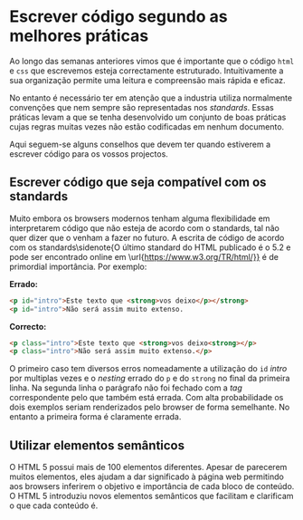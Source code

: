 # Escrever código segundo as melhores práticas

Ao longo das semanas anteriores vimos que é importante que o código `html` e `css` que escrevemos esteja correctamente estruturado. Intuitivamente a sua organização permite uma leitura e compreensão mais rápida e eficaz.

No entanto é necessário ter em atenção que a industria utiliza normalmente convenções que nem sempre são representadas nos _standards_. Essas práticas levam a que se tenha desenvolvido um conjunto de boas práticas cujas regras muitas vezes não estão codificadas em nenhum documento. 

Aqui seguem-se alguns conselhos que devem ter quando estiverem a escrever código para os vossos projectos.

## Escrever código que seja compatível com os standards

Muito embora os browsers modernos tenham alguma flexibilidade em interpretarem código que não esteja de acordo com o standards, tal não quer dizer que o venham a fazer no futuro. A escrita de código de acordo com os standards\sidenote{O último standard do HTML publicado é o 5.2 e pode ser encontrado online em \url{https://www.w3.org/TR/html/}} é de primordial importância. Por exemplo:

**Errado:**

```html
<p id="intro">Este texto que <strong>vos deixo</p></strong>
<p id="intro">Não será assim muito extenso.
```

**Correcto:**

```html
<p class="intro">Este texto que <strong>vos deixo<strong></p>
<p class="intro">Não será assim muito extenso.</p>
```
O primeiro caso tem diversos erros nomeadamente a utilização do `id` _intro_ por multiplas vezes e o *nesting* errado do `p` e do `strong` no final da primeira linha. Na segunda linha o parágrafo não foi fechado com a *tag* correspondente pelo que também está errada. Com alta probabilidade os dois exemplos seriam renderizados pelo browser de forma semelhante. No entanto a primeira forma é claramente errada.

## Utilizar elementos semânticos

O HTML 5 possui mais de 100 elementos diferentes. Apesar de parecerem muitos elementos, eles ajudam a dar significado à página web permitindo aos browsers inferirem o objetivo e importância de cada bloco de conteúdo. O HTML 5 introduziu novos elementos semânticos que facilitam e clarificam o que cada conteúdo é. 







 